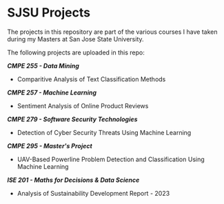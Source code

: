 # SJSU Projects

The projects in this repository are part of the various courses I have taken during my Masters at San Jose State University. 



The following projects are uploaded in this repo:

***CMPE 255 - Data Mining***

  - Comparitive Analysis of Text Classification Methods

***CMPE 257 - Machine Learning***

  - Sentiment Analysis of Online Product Reviews

***CMPE 279 - Software Security Technologies***

  - Detection of Cyber Security Threats Using Machine Learning

***CMPE 295 - Master's Project***
  - UAV-Based Powerline Problem Detection and Classification Using Machine Learning

***ISE 201 - Maths for Decisions & Data Science***

  - Analysis of Sustainability Development Report - 2023
